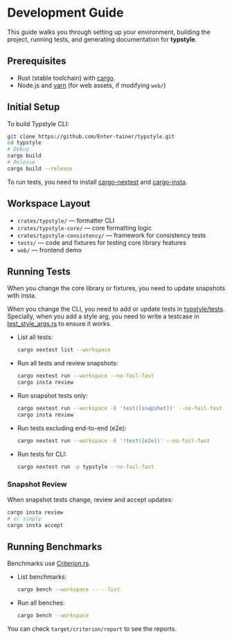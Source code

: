 # Development Guide

This guide walks you through setting up your environment, building the project, running tests, and generating documentation for **typstyle**.

## Prerequisites

- Rust (stable toolchain) with [cargo](https://doc.rust-lang.org/cargo/).
- Node.js and [yarn](https://yarnpkg.com/) (for web assets, if modifying `web/`)

## Initial Setup

To build Typstyle CLI:

```sh
git clone https://github.com/Enter-tainer/typstyle.git
cd typstyle
# Debug
cargo build
# Release
cargo build --release
```

To run tests, you need to install [cargo-nextest](https://nexte.st/) and [cargo-insta](https://insta.rs/).

## Workspace Layout

- `crates/typstyle/` — formatter CLI
- `crates/typstyle-core/` — core formatting logic
- `crates/typstyle-consistency/` — framework for consistency tests
- `tests/` — code and fixtures for testing core library features
- `web/` — frontend demo

## Running Tests

When you change the core library or fixtures, you need to update snapshots with insta.

When you change the CLI, you need to add or update tests in [typstyle/tests](./crates/typstyle/tests).
Specially, when you add a style arg, you need to write a testcase in [test_style_args.rs](crates/typstyle/tests/test_style_args.rs) to ensure it works.

- List all tests:

  ```sh
  cargo nextest list --workspace
  ```

- Run all tests and review snapshots:

  ```sh
  cargo nextest run --workspace --no-fail-fast
  cargo insta review
  ```

- Run snapshot tests only:

  ```sh
  cargo nextest run --workspace -E 'test([snapshot])' --no-fail-fast --no-default-features
  cargo insta review
  ```

- Run tests excluding end-to-end (e2e):

  ```sh
  cargo nextest run --workspace -E '!test([e2e])' --no-fail-fast
  ```

- Run tests for CLI:

  ```sh
  cargo nextest run -p typstyle --no-fail-fast
  ```

### Snapshot Review

When snapshot tests change, review and accept updates:

```sh
cargo insta review
# or simply
cargo insta accept
```

## Running Benchmarks

Benchmarks use [Criterion.rs](https://github.com/bheisler/criterion.rs).

- List benchmarks:

  ```sh
  cargo bench --workspace -- --list
  ```

- Run all benches:

  ```sh
  cargo bench --workspace
  ```

You can check `target/criterion/report` to see the reports.
